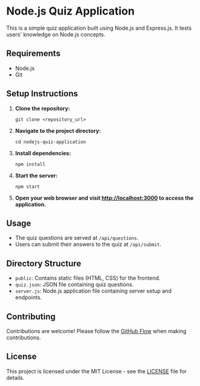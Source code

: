 # Node.js Quiz Application

This is a simple quiz application built using Node.js and Express.js. It tests users' knowledge on Node.js concepts.

## Requirements

- Node.js
- Git

## Setup Instructions

1. **Clone the repository:**

   ```
   git clone <repository_url>
   ```

2. **Navigate to the project directory:**

   ```
   cd nodejs-quiz-application
   ```

3. **Install dependencies:**

   ```
   npm install
   ```

4. **Start the server:**

   ```
   npm start
   ```

5. **Open your web browser and visit [http://localhost:3000](http://localhost:3000) to access the application.**

## Usage

- The quiz questions are served at `/api/questions`.
- Users can submit their answers to the quiz at `/api/submit`.

## Directory Structure

- `public`: Contains static files (HTML, CSS) for the frontend.
- `quiz.json`: JSON file containing quiz questions.
- `server.js`: Node.js application file containing server setup and endpoints.

## Contributing

Contributions are welcome! Please follow the [GitHub Flow](https://guides.github.com/introduction/flow/) when making contributions.

## License

This project is licensed under the MIT License - see the [LICENSE](LICENSE) file for details.
